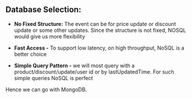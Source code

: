 ## Database Selection:

- **No Fixed Structure:** The event can be for price update or discount update or some other updates. Since the structure is not fixed, NOSQL would give us more flexibility


- **Fast Access -** To support low latency, on high throughput, NoSQL is a better choice


- **Simple Query Pattern -** we will most query with a product/discount/update/user id or by lastUpdatedTime. For such simple queries NoSQL is perfect

Hence we can go with MongoDB.